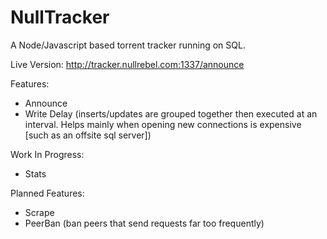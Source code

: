 # NullTracker
A Node/Javascript based torrent tracker running on SQL.

Live Version: http://tracker.nullrebel.com:1337/announce

Features:

- Announce
- Write Delay (inserts/updates are grouped together then executed at an interval. Helps mainly when opening new connections is expensive [such as an offsite sql server])


Work In Progress:

- Stats

Planned Features:

- Scrape
- PeerBan (ban peers that send requests far too frequently)
